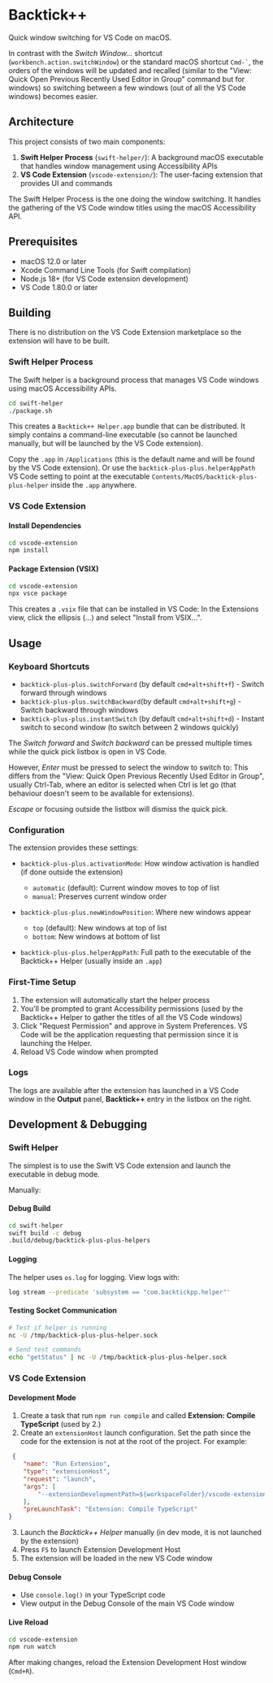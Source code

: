 # Backtick++ 

Quick window switching for VS Code on macOS.

In contrast with the *Switch Window...* shortcut (`workbench.action.switchWindow`) or the standard macOS shortcut `` Cmd-` ``, the orders of the windows will be updated and recalled (similar to the "View: Quick Open Previous Recently Used Editor in Group" command but for windows) so switching between a few windows (out of all the VS Code windows) becomes easier.

## Architecture

This project consists of two main components:

1. **Swift Helper Process** (`swift-helper/`): A background macOS executable that handles window management using Accessibility APIs
2. **VS Code Extension** (`vscode-extension/`): The user-facing extension that provides UI and commands

The Swift Helper Process is the one doing the window switching. It handles the gathering of the VS Code window titles using the macOS Accessibility API.

## Prerequisites

- macOS 12.0 or later
- Xcode Command Line Tools (for Swift compilation)
- Node.js 18+ (for VS Code extension development)
- VS Code 1.80.0 or later

## Building

There is no distribution on the VS Code Extension marketplace so the extension will have to be built.

### Swift Helper Process

The Swift helper is a background process that manages VS Code windows using macOS Accessibility APIs.

```bash
cd swift-helper
./package.sh
```

This creates a `Backtick++ Helper.app` bundle that can be distributed. It simply contains a command-line executable (so cannot be launched manually, but will be launched by the VS Code extension).

Copy the `.app` in `/Applications` (this is the default name and will be found by the VS Code extension). Or use the `backtick-plus-plus.helperAppPath` VS Code setting to point at the executable `Contents/MacOS/backtick-plus-plus-helper` inside the `.app` anywhere.

### VS Code Extension

#### Install Dependencies
```bash
cd vscode-extension
npm install
```

#### Package Extension (VSIX)
```bash
cd vscode-extension
npx vsce package
```

This creates a `.vsix` file that can be installed in VS Code: In the Extensions view, click the ellipsis (...) and select "Install from VSIX...".

## Usage

### Keyboard Shortcuts

- `backtick-plus-plus.switchForward` (by default `cmd+alt+shift+f`) - Switch forward through windows
- `backtick-plus-plus.switchBackward`(by default `cmd+alt+shift+g`) - Switch backward through windows  
- `backtick-plus-plus.instantSwitch` (by default `cmd+alt+shift+d`) - Instant switch to second window (to switch between 2 windows quickly)

The *Switch forward* and *Switch backward* can be pressed multiple times while the quick pick listbox is open in VS Code. 

However, *Enter* must be pressed to select the window to switch to: This differs from the "View: Quick Open Previous Recently Used Editor in Group", usually Ctrl-Tab, where an editor is selected when Ctrl is let go (that behaviour doesn't seem to be available for extensions).

*Escape* or focusing outside the listbox will dismiss the quick pick.

### Configuration

The extension provides these settings:

- `backtick-plus-plus.activationMode`: How window activation is handled (if done outside the extension)
  - `automatic` (default): Current window moves to top of list
  - `manual`: Preserves current window order

- `backtick-plus-plus.newWindowPosition`: Where new windows appear
  - `top` (default): New windows at top of list
  - `bottom`: New windows at bottom of list

- `backtick-plus-plus.helperAppPath`: Full path to the executable of the Backtick++ Helper (usually inside an `.app`)

### First-Time Setup

1. The extension will automatically start the helper process
2. You'll be prompted to grant Accessibility permissions (used by the Backtick++ Helper to gather the titles of all the VS Code windows)
3. Click "Request Permission" and approve in System Preferences. VS Code will be the application requesting that permission since it is launching the Helper.
4. Reload VS Code window when prompted

### Logs

The logs are available after the extension has launched in a VS Code window in the **Output** panel, **Backtick++** entry in the listbox on the right.

## Development & Debugging

### Swift Helper

The simplest is to use the Swift VS Code extension and launch the executable in debug mode.

Manually:

#### Debug Build
```bash
cd swift-helper
swift build -c debug
.build/debug/backtick-plus-plus-helpers
```

#### Logging
The helper uses `os.log` for logging. View logs with:
```bash
log stream --predicate 'subsystem == "com.backtickpp.helper"'
```

#### Testing Socket Communication
```bash
# Test if helper is running
nc -U /tmp/backtick-plus-plus-helper.sock

# Send test commands
echo "getStatus" | nc -U /tmp/backtick-plus-plus-helper.sock
```

### VS Code Extension

#### Development Mode

1. Create a task that run `npm run compile` and called **Extension: Compile TypeScript** (used by 2.)
2. Create an `extensionHost` launch configuration. Set the path since the code for the extension is not at the root of the project. For example:
```json
 {
    "name": "Run Extension",
    "type": "extensionHost",
    "request": "launch",
    "args": [
        "--extensionDevelopmentPath=${workspaceFolder}/vscode-extension"
    ],
    "preLaunchTask": "Extension: Compile TypeScript"
}
```
3. Launch the *Backtick++ Helper* manually (in dev mode, it is not launched by the extension)
4. Press `F5` to launch Extension Development Host
5. The extension will be loaded in the new VS Code window

#### Debug Console
- Use `console.log()` in your TypeScript code
- View output in the Debug Console of the main VS Code window

#### Live Reload
```bash
cd vscode-extension
npm run watch
```

After making changes, reload the Extension Development Host window (`Cmd+R`).